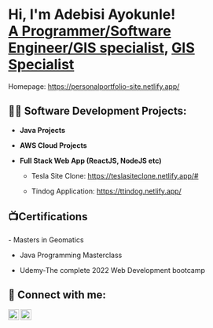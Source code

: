 <h1>Hi, I'm Adebisi Ayokunle! <br/><a href="https://github.com/adeways2000">A Programmer/Software Engineer/GIS specialist</a>, <a href="(https://www.linkedin.com/in/ayokunle-adebisi-440481288">GIS Specialist</a></h1>

Homepage: https://personalportfolio-site.netlify.app/

<h2>👨‍💻 Software Development Projects:</h2>

- <b>Java Projects</b>

- <b>AWS Cloud Projects</b>


 
- <b>Full Stack Web App (ReactJS, NodeJS etc)</b>

  - Tesla Site Clone: https://teslasiteclone.netlify.app/#

   - Tindog Application: https://ttindog.netlify.app/
  
<h2>📺Certifications</h2>
 - Masters in Geomatics
 
 - Java Programming Masterclass
   
 -	Udemy-The complete 2022 Web Development bootcamp


<h2> 🤳 Connect with me:</h2>


[<img align="left" alt="AdebisiAyokunle| LinkedIn" width="22px" src="https://cdn.jsdelivr.net/npm/simple-icons@v3/icons/linkedin.svg" />][linkedin]
[<img align="left" alt="AdebisiAyokunle | Instagram" width="22px" src="https://cdn.jsdelivr.net/npm/simple-icons@v3/icons/instagram.svg" />][instagram]




[instagram]: https://www.instagram.com/ade_sensini/
[linkedin]: https://linkedin.com/in/ayokunle-adebisi-440481288


<!--
**adeways2000/adeways2000** is a ✨ _special_ ✨ repository because its `README.md` (this file) appears on your GitHub profile.

Here are some ideas to get you started:

- 🔭 I’m currently working on ...
- 🌱 I’m currently learning ...
- 👯 I’m looking to collaborate on ...
- 🤔 I’m looking for help with ...
- 💬 Ask me about ...
- 📫 How to reach me: ...
- 😄 Pronouns: ...
- ⚡ Fun fact: ...
-->
